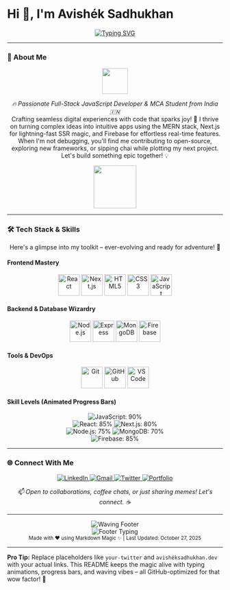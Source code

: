 # Hi 👋, I'm Avishék Sadhukhan
<div align="center">
  <a href="https://github.com/AvishékSadhukhan">
    <img src="https://readme-typing-svg.demolab.com?font=Fira+Code&size=28&pause=1000&center=true&vCenter=true&width=600&linecount=1&multiline=true&height=120&lines=Full-Stack+JavaScript+Developer+%F0%9F%8E%A8;MERN+%2B+Next.js+Enthusiast+%F0%9F%92%A1;React+%2B+Firebase+Lover+%E2%9D%A4%EF%B8%8F;Open+Source+Contributor+%F0%9F%8C%90;Building+the+Future+One+Commit+at+a+Time+%F0%9F%9A%80" alt="Typing SVG" />
  </a>
</div>

---

### 🌟 About Me
<div align="center">
  <img src="https://media.giphy.com/media/dW4dWnMjihKw9RSITy/giphy.gif" width="60" height="60" />
</div>

<p align="center">
  <em>🔥 Passionate Full-Stack JavaScript Developer & MCA Student from India 🇮🇳</em><br>
  Crafting seamless digital experiences with code that sparks joy! 🚀 I thrive on turning complex ideas into intuitive apps using the MERN stack, Next.js for lightning-fast SSR magic, and Firebase for effortless real-time features. When I'm not debugging, you'll find me contributing to open-source, exploring new frameworks, or sipping chai while plotting my next project. Let's build something epic together! 💡
</p>

<div align="center">
  <img src="https://media.giphy.com/media/LnQjpWaON8nhr21vNW/giphy.gif" width="100" height="100" />
</div>

---

### 🛠️ Tech Stack & Skills
<div align="center">
  <p>Here's a glimpse into my toolkit – ever-evolving and ready for adventure! 🌈</p>
</div>

#### Frontend Mastery
<div align="center">
  <img src="https://cdn.jsdelivr.net/gh/devicons/devicon/icons/react/react-original.svg" width="50" alt="React" title="React" />
  <img src="https://cdn.jsdelivr.net/gh/devicons/devicon/icons/nextjs/nextjs-original.svg" width="50" alt="Next.js" title="Next.js" />
  <img src="https://cdn.jsdelivr.net/gh/devicons/devicon/icons/html5/html5-original.svg" width="50" alt="HTML5" title="HTML5" />
  <img src="https://cdn.jsdelivr.net/gh/devicons/devicon/icons/css3/css3-original.svg" width="50" alt="CSS3" title="CSS3" />
  <img src="https://cdn.jsdelivr.net/gh/devicons/devicon/icons/javascript/javascript-original.svg" width="50" alt="JavaScript" title="JavaScript" />
</div>

#### Backend & Database Wizardry
<div align="center">
  <img src="https://cdn.jsdelivr.net/gh/devicons/devicon/icons/nodejs/nodejs-original.svg" width="50" alt="Node.js" title="Node.js" />
  <img src="https://cdn.jsdelivr.net/gh/devicons/devicon/icons/express/express-original.svg" width="50" alt="Express" title="Express" />
  <img src="https://cdn.jsdelivr.net/gh/devicons/devicon/icons/mongodb/mongodb-original.svg" width="50" alt="MongoDB" title="MongoDB" />
  <img src="https://cdn.jsdelivr.net/gh/devicons/devicon/icons/firebase/firebase-plain.svg" width="50" alt="Firebase" title="Firebase" />
</div>

#### Tools & DevOps
<div align="center">
  <img src="https://cdn.jsdelivr.net/gh/devicons/devicon/icons/git/git-original.svg" width="50" alt="Git" title="Git" />
  <img src="https://cdn.jsdelivr.net/gh/devicons/devicon/icons/github/github-original.svg" width="50" alt="GitHub" title="GitHub" />
  <img src="https://cdn.jsdelivr.net/gh/devicons/devicon/icons/vscode/vscode-original.svg" width="50" alt="VS Code" title="VS Code" />
</div>

#### Skill Levels (Animated Progress Bars)
<div align="center">
  <img src="https://progress-bar.dev/90/?suffix=JavaScript&color=FFD700" title="JavaScript: 90%" />
  <br>
  <img src="https://progress-bar.dev/85/?suffix=React&color=61DAFB" title="React: 85%" />
  <img src="https://progress-bar.dev/80/?suffix=Next.js&color=000000" title="Next.js: 80%" />
  <br>
  <img src="https://progress-bar.dev/75/?suffix=Node.js&color=339933" title="Node.js: 75%" />
  <img src="https://progress-bar.dev/70/?suffix=MongoDB&color=47A248" title="MongoDB: 70%" />
  <br>
  <img src="https://progress-bar.dev/85/?suffix=Firebase&color=FFCB2D" title="Firebase: 85%" />
</div>

---

### 🌐 Connect With Me
<div align="center">
  <a href="https://www.linkedin.com/in/avishek-sadhukhan-159158314/" target="_blank">
    <img src="https://img.shields.io/badge/LinkedIn-0077B5?style=for-the-badge&logo=linkedin&logoColor=white" alt="LinkedIn" />
  </a>
  <a href="mailto:avi.codemail@gmail.com" target="_blank">
    <img src="https://img.shields.io/badge/Gmail-EA4335?style=for-the-badge&logo=gmail&logoColor=white" alt="Gmail" />
  </a>
  <a href="https://twitter.com/your-twitter" target="_blank">
    <img src="https://img.shields.io/badge/Twitter-1DA1F2?style=for-the-badge&logo=twitter&logoColor=white" alt="Twitter" />
  </a>
  <a href="https://avishéksadhukhan.dev" target="_blank">
    <img src="https://img.shields.io/badge/Portfolio-000000?style=for-the-badge&logo=react&logoColor=white" alt="Portfolio" />
  </a>
</div>

<p align="center">
  <em>📫 Open to collaborations, coffee chats, or just sharing memes! Let's connect. ☕</em>
</p>

---

<div align="center">
  <img src="https://capsule-render.vercel.app/api?type=waving&color=0:00C9FF,100:92FE9D&height=120&section=footer&text=Thanks%20for%20visiting!&fontSize=20&fontColor=000000&animation=twinkling" alt="Waving Footer" />
  <br>
  <img src="https://readme-typing-svg.demolab.com?font=Fira+Code&size=18&pause=1000&center=true&vCenter=true&width=300&lines=Keep+Coding%2C+Keep+Shining!+%E2%9C%A8" alt="Footer Typing" />
</div>

<div align="center">
  <sub>Made with ❤️ using Markdown Magic ✨ | Last Updated: October 27, 2025</sub>
</div>

---

**Pro Tip:** Replace placeholders like `your-twitter` and `avishéksadhukhan.dev` with your actual links. This README keeps the magic alive with typing animations, progress bars, and waving vibes – all GitHub-optimized for that wow factor! 🌟
